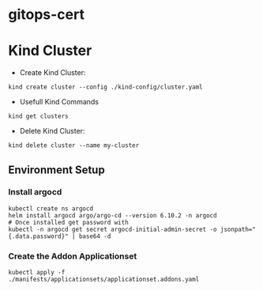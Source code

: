 # gitops-cert

# Kind Cluster

* Create Kind Cluster:

```
kind create cluster --config ./kind-config/cluster.yaml
```

* Usefull Kind Commands

```
kind get clusters
```

* Delete Kind Cluster:

```
kind delete cluster --name my-cluster
```

## Environment Setup

### Install argocd

```
kubectl create ns argocd 
helm install argocd argo/argo-cd --version 6.10.2 -n argocd
# Once installed get password with 
kubectl -n argocd get secret argocd-initial-admin-secret -o jsonpath="{.data.password}" | base64 -d 
```

### Create the Addon Applicationset 

```
kubectl apply -f ./manifests/applicationsets/applicationset.addons.yaml
```